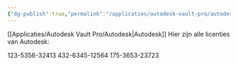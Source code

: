```yaml
---
{"dg-publish":true,"permalink":"/applicaties/autodesk-vault-pro/autodesk-licences/autodesk-licenses/","tags":["autodesk"],"noteIcon":"","created":"2025-03-17T09:43:45.307+01:00","updated":"2025-03-17T09:47:16.931+01:00"}
---
```


[[Applicaties/Autodesk Vault Pro/Autodesk\|Autodesk]]
Hier zijn alle licenties van Autodesk: 

123-5356-32413
432-6345-12564
175-3653-23723